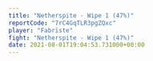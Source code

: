 ```yaml
---
title: "Netherspite - Wipe 1 (47%)"
reportCode: "7rC4GqTLR3pgZQxc"
player: "Fabrïste"
fight: "Netherspite - Wipe 1 (47%)"
date: 2021-08-01T19:04:53.731000+00:00
---
```

